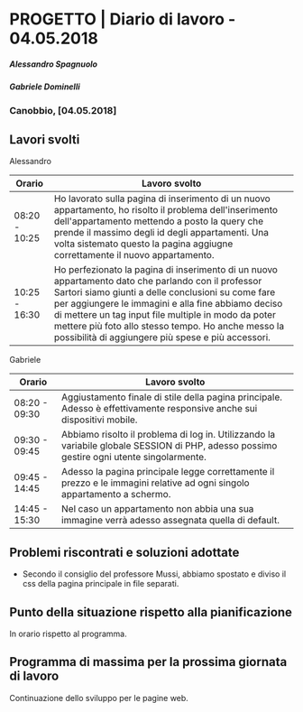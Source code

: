 # PROGETTO | Diario di lavoro - 04.05.2018
##### Alessandro Spagnuolo
##### Gabriele Dominelli
### Canobbio, [04.05.2018]

## Lavori svolti
Alessandro

|Orario        |Lavoro svolto                 |
|--------------|------------------------------|
|08:20 - 10:25 |Ho lavorato sulla pagina di inserimento di un nuovo appartamento, ho risolto il problema dell'inserimento dell'appartamento mettendo a posto la query che prende il massimo degli id degli appartamenti. Una volta sistemato questo la pagina aggiugne correttamente il nuovo appartamento.|Ho lavorato su|
|10:25 - 16:30 |Ho perfezionato la pagina di inserimento di un nuovo appartamento dato che parlando con il professor Sartori siamo giunti a delle conclusioni su come fare per aggiungere le immagini e alla fine abbiamo deciso di mettere un tag input file multiple in modo da poter mettere più foto allo stesso tempo. Ho anche messo la possibilità di aggiungere più spese e più accessori.|

Gabriele

|Orario        |Lavoro svolto                 |
|--------------|------------------------------|
|08:20 - 09:30 |Aggiustamento finale di stile della pagina principale. Adesso è effettivamente responsive anche sui dispositivi mobile.|
|09:30 - 09:45 |Abbiamo risolto il problema di log in. Utilizzando la variabile globale SESSION di PHP, adesso possimo gestire ogni utente singolarmente.|
|09:45 - 14:45 |Adesso la pagina principale legge correttamente il prezzo e le immagini relative ad ogni singolo appartamento a schermo.|
|14:45 - 15:30 |Nel caso un appartamento non abbia una sua immagine verrà adesso assegnata quella di default.|


##  Problemi riscontrati e soluzioni adottate
 - Secondo il consiglio del professore Mussi, abbiamo spostato e diviso il css della pagina principale in file separati.

##  Punto della situazione rispetto alla pianificazione
In orario rispetto al programma.


## Programma di massima per la prossima giornata di lavoro
Continuazione dello sviluppo per le pagine web.
